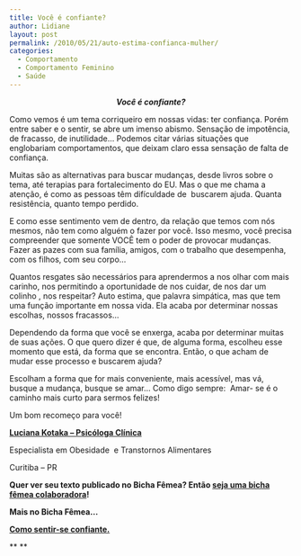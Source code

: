 ```yaml
---
title: Você é confiante?
author: Lidiane
layout: post
permalink: /2010/05/21/auto-estima-confianca-mulher/
categories:
  - Comportamento
  - Comportamento Feminino
  - Saúde
---
```

<p style="text-align: center;">
  <strong><em>Você é confiante?</em></strong>
</p>

Como vemos é um tema corriqueiro em nossas vidas: ter confiança. Porém entre saber e o sentir, se abre um imenso abismo. Sensação de impotência, de fracasso, de inutilidade… Podemos citar várias situações que englobariam comportamentos, que deixam claro essa sensação de falta de confiança.

Muitas são as alternativas para buscar mudanças, desde livros sobre o tema, até terapias para fortalecimento do EU. Mas o que me chama a atenção, é como as pessoas têm difículdade de  buscarem ajuda. Quanta resistência, quanto tempo perdido.

<!--more-->

E como esse sentimento vem de dentro, da relação que temos com nós mesmos, não tem como alguém o fazer por você. Isso mesmo, você precisa compreender que somente VOCÊ tem o poder de provocar mudanças. Fazer as pazes com sua família, amigos, com o trabalho que desempenha, com os filhos, com seu corpo…

Quantos resgates são necessários para aprendermos a nos olhar com mais carinho, nos permitindo a oportunidade de nos cuidar, de nos dar um colinho , nos respeitar? Auto estima, que palavra simpática, mas que tem uma função importante em nossa vida. Ela acaba por determinar nossas escolhas, nossos fracassos…

Dependendo da forma que você se enxerga, acaba por determinar muitas de suas ações. O que quero dizer é que, de alguma forma, escolheu esse momento que está, da forma que se encontra. Então, o que acham de mudar esse processo e buscarem ajuda?

Escolham a forma que for mais conveniente, mais acessível, mas vá, busque a mudança, busque se amar… Como digo sempre:  Amar- se é o caminho mais curto para sermos felizes!

Um bom recomeço para você!

**<a href="http://blog.comportamentomagro.com.br/" target="_blank" rel="noopener noreferrer">Luciana Kotaka – Psicóloga Clínica</a>**

Especialista em Obesidade  e Transtornos Alimentares

Curitiba – PR

**Quer ver seu texto publicado no Bicha Fêmea? Então [seja uma bicha fêmea colaboradora](http://www.trololodemulher.com.br/colabore/)!**

**Mais no Bicha Fêmea&#8230;**

**<a href="http://www.trololodemulher.com.br/2010/05/03/auto-estima/" target="_self">Como sentir-se confiante.</a>**

** **